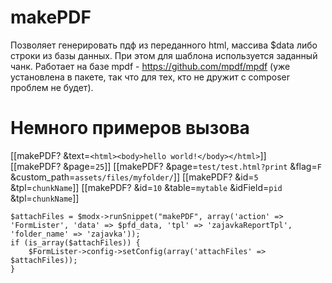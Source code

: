 # makePDF
Позволяет генерировать пдф из переданного html, массива $data либо строки из базы данных. При этом для шаблона используется заданный чанк.
Работает на базе mpdf - https://github.com/mpdf/mpdf (уже установлена в пакете, так что для тех, кто не дружит с composer проблем не будет).

# Немного примеров вызова
[[makePDF? &text=`<html><body>hello world!</body></html>`]]<br>
[[makePDF? &page=`25`]]
[[makePDF? &page=`test/test.html?print` &flag=`F` &custom_path=`assets/files/myfolder/`]]
[[makePDF? &id=`5` &tpl=`chunkName`]]
[[makePDF? &id=`10` &table=`mytable` &idField=`pid` &tpl=`chunkName`]]
```
$attachFiles = $modx->runSnippet("makePDF", array('action' => 'FormLister', 'data' => $pfd_data, 'tpl' => 'zajavkaReportTpl', 'folder_name' => 'zajavka'));
if (is_array($attachFiles)) {
    $FormLister->config->setConfig(array('attachFiles' => $attachFiles));
}
```

